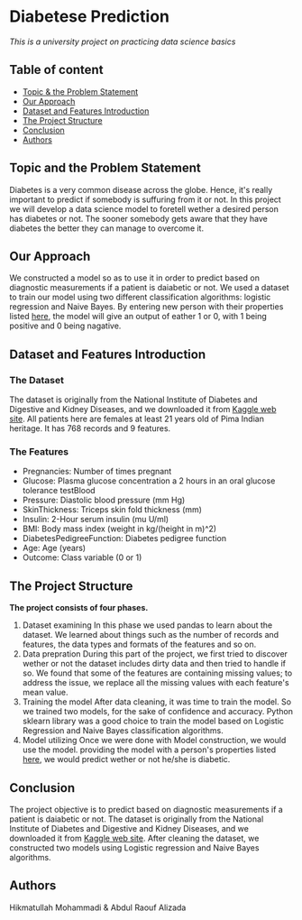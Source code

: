 # Diabetese Prediction
*This is a university project on practicing data science basics*

## Table of content
- [Topic & the Problem Statement](#topic-and-the-problem-statement)
- [Our Approach](#our-approach)
- [Dataset and Features Introduction](#dataset-and-features-introduction)
- [The Project Structure](#the-project-structure)
- [Conclusion](#conclusion)
- [Authors](#authors)

## Topic and the Problem Statement
Diabetes is a very common disease across the globe. Hence, it's really important to predict if somebody is suffuring from it or not. In this project we will develop a data science model to foretell wether a desired person has diabetes or not. The sooner somebody gets aware that they have diabetes the better they can manage to overcome it. 

## Our Approach
We constructed a model so as to use it in order to predict based on diagnostic measurements if a patient is daiabetic or not. We used a dataset to train our model using two different classification algorithms: logistic regression and Naive Bayes. By entering new person with their properties listed [here](#the-features), the model will give an output of eather 1 or 0, with 1 being positive and 0 being nagative.

## Dataset and Features Introduction
### The Dataset
The dataset is originally from the National Institute of Diabetes and Digestive and Kidney Diseases, and we downloaded it from [Kaggle web site](https://www.kaggle.com).
All patients here are females at least 21 years old of Pima Indian heritage. It has 768 records and 9 features.

### The Features
- Pregnancies: Number of times pregnant
- Glucose: Plasma glucose concentration a 2 hours in an oral glucose tolerance testBlood
- Pressure: Diastolic blood pressure (mm Hg)
- SkinThickness: Triceps skin fold thickness (mm)
- Insulin: 2-Hour serum insulin (mu U/ml)
- BMI: Body mass index (weight in kg/(height in m)^2)
- DiabetesPedigreeFunction: Diabetes pedigree function
- Age: Age (years)
- Outcome: Class variable (0 or 1)

## The Project Structure
**The project consists of four phases.**
1. Dataset examining
  In this phase we used pandas to learn about the dataset. We learned about things such as the number of records and features, the data types and formats of the features and so on.
2. Data prepration
  During this part of the project, we first tried to discover wether or not the dataset includes dirty data and then tried to handle if so. We found that some of the features are containing missing values; to address the issue, we replace all the missing values with each feature's mean value.
3. Training the model
  After data cleaning, it was time to train the model. So we trained two models, for the sake of confidence and accuracy. Python sklearn library was a good choice to train the model based on Logistic Regression and Naive Bayes classification algorithms.
4. Model utilizing
  Once we were done with Model construction, we would use the model. providing the model with a person's properties listed [here](#the-features), we would predict wether or not he/she is diabetic.

## Conclusion
The project objective is to predict based on diagnostic measurements if a patient is daiabetic or not. The dataset is originally from the National Institute of Diabetes and Digestive and Kidney Diseases, and we downloaded it from [Kaggle web site](https://www.kaggle.com). After cleaning the dataset, we constructed two models using Logistic regression and Naive Bayes algorithms.

## Authors
Hikmatullah Mohammadi & Abdul Raouf Alizada